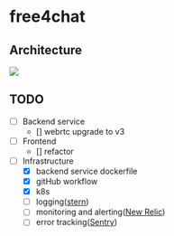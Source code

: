 # free4chat

## Architecture

![](https://img.bmpi.dev/4c613ca1-0874-d09b-79ad-243cd926bfba.png)

## TODO

- [ ] Backend service
    - [] webrtc upgrade to v3
- [ ] Frontend
    - [] refactor
- [ ] Infrastructure
    - [x] backend service dockerfile
    - [x] gitHub workflow
    - [x] k8s
    - [ ] logging([stern](https://github.com/wercker/stern))
    - [ ] monitoring and alerting([New Relic](https://newrelic.com/))
    - [ ] error tracking([Sentry](https://sentry.io/welcome/))
